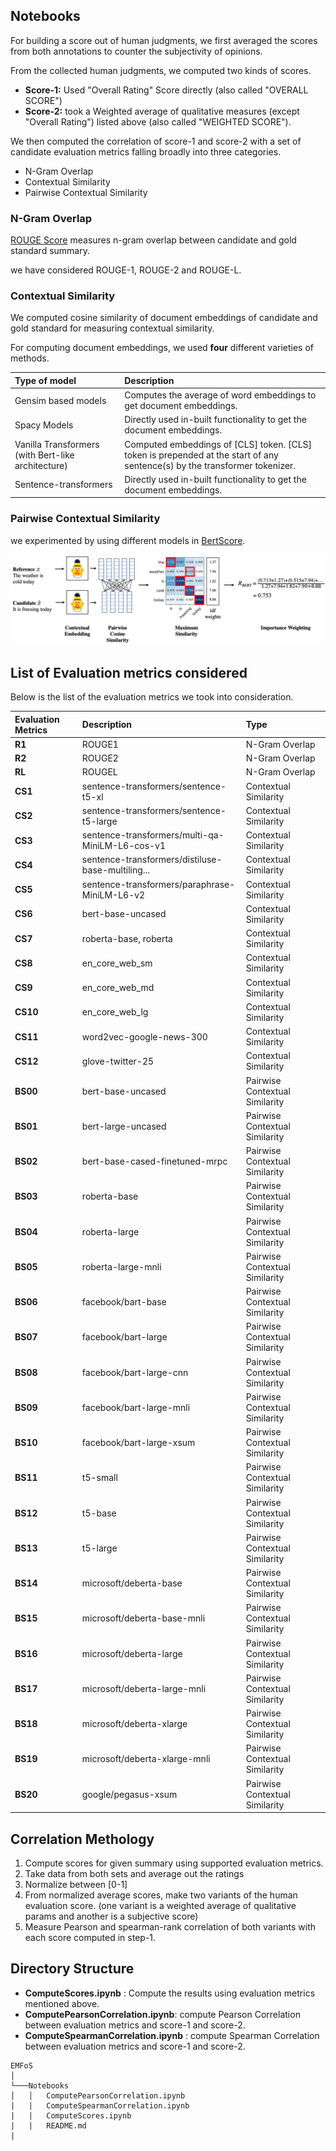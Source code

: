 ## Notebooks 

For building a score out of human judgments, we first averaged the scores from both annotations to counter the subjectivity of opinions.

From the collected human judgments, we computed two kinds of scores. 

- **Score-1:** Used "Overall Rating" Score directly (also called "OVERALL SCORE")
- **Score-2:** took a Weighted average of qualitative measures (except "Overall Rating") listed above (also called "WEIGHTED SCORE").

We then computed the correlation of score-1 and score-2 with a set of candidate evaluation metrics falling broadly into three categories. 
- N-Gram Overlap
- Contextual Similarity
- Pairwise Contextual Similarity

### N-Gram Overlap
    
[ROUGE Score](https://aclanthology.org/W04-1013/) measures n-gram overlap between candidate and gold standard summary. 

we have considered ROUGE-1, ROUGE-2 and ROUGE-L.  

### Contextual Similarity

We computed cosine similarity of document embeddings of candidate and gold standard for measuring contextual similarity. 


For computing document embeddings, we used **four** different varieties of methods. 

| Type of model      | Description |
| :---        | :--- |
| Gensim based models |Computes the average of word embeddings to get document embeddings.|
| Spacy Models | Directly used in-built functionality to get the document embeddings. |
| Vanilla Transformers (with Bert-like architecture) | Computed embeddings of [CLS] token. [CLS] token is prepended at the start of any sentence(s) by the transformer tokenizer.  |
| Sentence-transformers | Directly used in-built functionality to get the document embeddings.|

### Pairwise Contextual Similarity
    
we experimented by using different models in [BertScore](https://github.com/Tiiiger/bert_score). 

![BertScore](/Assets/bert_score.png)

## List of Evaluation metrics considered 

Below is the list of the evaluation metrics we took into consideration. 

|Evaluation Metrics| Description| Type |
| :---        | :--- | :--- |
|**R1**|	ROUGE1 | N-Gram Overlap |
|**R2**|	ROUGE2| N-Gram Overlap |
|**RL**|	ROUGEL| N-Gram Overlap |
|**CS1**|	sentence-transformers/sentence-t5-xl| Contextual Similarity |
|**CS2**|	sentence-transformers/sentence-t5-large | Contextual Similarity |
|**CS3**|	sentence-transformers/multi-qa-MiniLM-L6-cos-v1| Contextual Similarity |
|**CS4**|	sentence-transformers/distiluse-base-multiling... | Contextual Similarity |
|**CS5**|	sentence-transformers/paraphrase-MiniLM-L6-v2| Contextual Similarity |
|**CS6**|	bert-base-uncased| Contextual Similarity |
|**CS7**|	roberta-base, roberta| Contextual Similarity |
|**CS8**|	en_core_web_sm| Contextual Similarity |
|**CS9**|	en_core_web_md| Contextual Similarity |
|**CS10**|	en_core_web_lg| Contextual Similarity |
|**CS11**|	word2vec-google-news-300| Contextual Similarity |
|**CS12**|	glove-twitter-25| Contextual Similarity |
|**BS00**|	bert-base-uncased| Pairwise Contextual Similarity |
|**BS01**|	bert-large-uncased| Pairwise Contextual Similarity |
|**BS02**|	bert-base-cased-finetuned-mrpc| Pairwise Contextual Similarity |
|**BS03**|	roberta-base| Pairwise Contextual Similarity |
|**BS04**|	roberta-large| Pairwise Contextual Similarity |
|**BS05**|	roberta-large-mnli| Pairwise Contextual Similarity |
|**BS06**|	facebook/bart-base| Pairwise Contextual Similarity |
|**BS07**|	facebook/bart-large| Pairwise Contextual Similarity |
|**BS08**|	facebook/bart-large-cnn| Pairwise Contextual Similarity |
|**BS09**|	facebook/bart-large-mnli| Pairwise Contextual Similarity |
|**BS10**|	facebook/bart-large-xsum| Pairwise Contextual Similarity |
|**BS11**|	t5-small| Pairwise Contextual Similarity |
|**BS12**|	t5-base| Pairwise Contextual Similarity |
|**BS13**|	t5-large| Pairwise Contextual Similarity |
|**BS14**|	microsoft/deberta-base| Pairwise Contextual Similarity |
|**BS15**|	microsoft/deberta-base-mnli| Pairwise Contextual Similarity |
|**BS16**|	microsoft/deberta-large| Pairwise Contextual Similarity|
|**BS17**|	microsoft/deberta-large-mnli| Pairwise Contextual Similarity|
|**BS18**|	microsoft/deberta-xlarge| Pairwise Contextual Similarity|
|**BS19**|	microsoft/deberta-xlarge-mnli| Pairwise Contextual Similarity|
|**BS20**|	google/pegasus-xsum | Pairwise Contextual Similarity |


## Correlation Methology 

1. Compute scores for given summary using supported evaluation metrics. 
2. Take data from both sets and average out the ratings 
3. Normalize between [0-1]
4. From normalized average scores, make two variants of the human evaluation score. (one variant is a weighted average of qualitative params and another is a subjective score) 
5. Measure Pearson and spearman-rank correlation of both variants with each score computed in step-1.    

## Directory Structure

- **ComputeScores.ipynb** : Compute the results using evaluation metrics mentioned above.  
- **ComputePearsonCorrelation.ipynb**: compute Pearson Correlation between evaluation metrics and score-1 and score-2.
- **ComputeSpearmanCorrelation.ipynb** : compute Spearman Correlation between evaluation metrics and score-1 and score-2.

```
EMFoS 
│
└───Notebooks 
│   │   ComputePearsonCorrelation.ipynb
|   |   ComputeSpearmanCorrelation.ipynb
|   |   ComputeScores.ipynb
|   |   README.md
|   
```   

